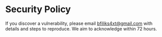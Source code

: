 # Security Policy
If you discover a vulnerability, please email bfiliks4xt@gmail.com with details and steps to reproduce. We aim to acknowledge within 72 hours.
